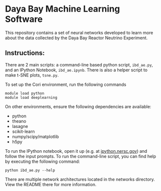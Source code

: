 # Daya Bay Machine Learning Software

This repository contains a set of neural networks developed to learn more about
the data collected by the Daya Bay Reactor Neutrino Experiment.

## Instructions:

There are 2 main scripts: a command-line based python script, `ibd_ae.py`, and an IPython
Notebook, `ibd_ae.ipynb`. There is also a helper script to make t-SNE plots,
`tsne.py`.

To set up the Cori environment, run the following commands

```
module load python
module load deeplearning 
```

On other environments, ensure the following dependencies are available:

 - python
 - theano
 - lasagne
 - scikit-learn
 - numpy/scipy/matplotlib
 - h5py

To run the IPython notebook, open it up (e.g. at
[ipython.nersc.gov](ipython.nersc.gov)) and follow the input prompts. To run
the command-line script, you can find help by executing the following command:

```
python ibd_ae.py --help
```

There are multiple network architectures located in the networks directory.
View the README there for more information.

